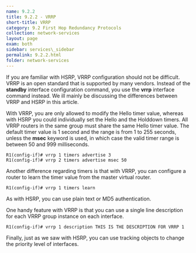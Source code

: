 ```yaml
---
name: 9.2.2
title: 9.2.2 - VRRP
short-title: VRRP
category: 9.2 First Hop Redundancy Protocols
collection: network-services
layout: page
exam: both
sidebar: services\_sidebar
permalink: 9.2.2.html
folder: network-services
---
```

If you are familiar with HSRP, VRRP configuration should not be difficult. VRRP is an open standard that is supported by many vendors. Instead of the **standby** interface configuration command, you use the **vrrp** interface command instead. We ill mainly be discussing the differences between VRRP and HSRP in this article.

With VRRP, you are only allowed to modify the Hello timer value, whereas with HSRP you could individually set the Hello and the Holddown timers. All VRRP routers in the same group must share the same Hello timer value. The default timer value is 1 second and the range is from 1 to 255 seconds, unless the **msec** keyword is used, in which case the valid timer range is between 50 and 999 milliseconds.
```
R1(config-if)# vrrp 1 timers advertise 3
R1(config-if)# vrrp 2 timers advertise msec 50
```
Another difference regarding timers is that with VRRP, you can configure a router to learn the timer value from the master virtual router.
```
R1(config-if)# vrrp 1 timers learn
```

As with HSRP, you can use plain text or MD5 authentication.

One handy feature with VRRP is that you can use a single line description for each VRRP group instance on each interface.
```
R1(config-if)# vrrp 1 description THIS IS THE DESCRIPTION FOR VRRP 1
```

Finally, just as we saw with HSRP, you can use tracking objects to change the priority level of interfaces.